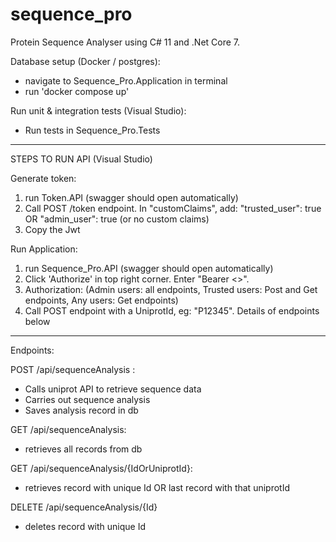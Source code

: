  # sequence_pro
Protein Sequence Analyser using C# 11 and .Net Core 7.

Database setup (Docker / postgres):
- navigate to Sequence_Pro.Application in terminal
- run 'docker compose up'

Run unit & integration tests (Visual Studio):
- Run tests in Sequence_Pro.Tests

------------------------
STEPS TO RUN API (Visual Studio)

Generate token:
1. run Token.API (swagger should open automatically)
2. Call POST /token endpoint. In "customClaims", add: "trusted_user": true OR "admin_user": true (or no custom claims)
3. Copy the Jwt

Run Application:
1. run Sequence_Pro.API (swagger should open automatically)
2. Click 'Authorize' in top right corner. Enter "Bearer <<addJwtHere>>".
3. Authorization: (Admin users: all endpoints, Trusted users: Post and Get endpoints, Any users: Get endpoints)
4. Call POST endpoint with a UniprotId, eg: "P12345". Details of endpoints below

------------------------

Endpoints:

POST /api/sequenceAnalysis :
- Calls uniprot API to retrieve sequence data
- Carries out sequence analysis
- Saves analysis record in db

GET /api/sequenceAnalysis:
- retrieves all records from db

GET /api/sequenceAnalysis/{IdOrUniprotId}:
- retrieves record with unique Id OR last record with that uniprotId

DELETE /api/sequenceAnalysis/{Id}
- deletes record with unique Id







